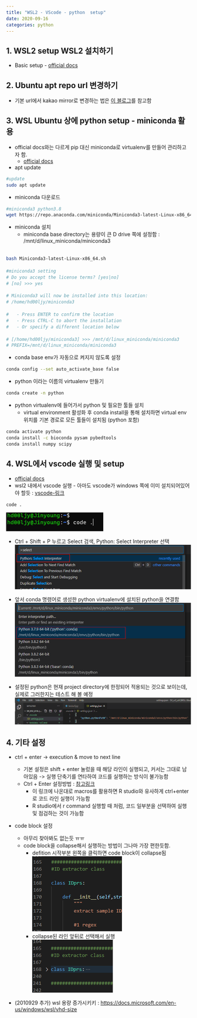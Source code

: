 ```yaml
---
title: "WSL2 - VScode - python  setup"
date: 2020-09-16
categories: python
---
```


## __1. WSL2 setup WSL2 설치하기__

 - Basic setup - [official docs][MS-WSL2]
 


## __2. Ubuntu apt repo url 변경하기__

 - 기본 url에서 kakao mirror로 변경하는 법은 [이 블로그][apt-kakao]를 참고함


## __3. WSL Ubuntu 상에 python setup - miniconda 활용__

- official docs와는 다르게 pip 대신 miniconda로 virtualenv를 만들어 관리하고자 함.
    - [official docs][vscode-wsl2-python]
- apt update

```bash
#update
sudo apt update
```

- miniconda 다운로드

```bash
#miniconda3 python3.8
wget https://repo.anaconda.com/miniconda/Miniconda3-latest-Linux-x86_64.sh
```

 - miniconda 설치
    - miniconda base directory는 용량이 큰 D drive 쪽에 설정함 : /mnt/d/linux_miniconda/miniconda3

```bash

bash Miniconda3-latest-Linux-x86_64.sh

#miniconda3 setting
# Do you accept the license terms? [yes|no]
# [no] >>> yes

# Miniconda3 will now be installed into this location:
# /home/hd00ljy/miniconda3

#   - Press ENTER to confirm the location
#   - Press CTRL-C to abort the installation
#   - Or specify a different location below

# [/home/hd00ljy/miniconda3] >>> /mnt/d/linux_miniconda/miniconda3
# PREFIX=/mnt/d/linux_miniconda/miniconda3
```


- conda base env가 자동으로 켜지지 않도록 설정

```bash
conda config --set auto_activate_base false
```

- python 이라는 이름의 virtualenv 만들기

```bash
conda create -n python
```

- python virtualenv에 들어가서 python 및 필요한 툴들 설치
    - virtual environment 활성화 후 conda install을 통해 설치하면 virtual env 위치를 기본 경로로 모든 툴들이 설치됨 (python 포함)

```bash
conda activate python
conda install -c bioconda pysam pybedtools
conda install numpy scipy
```

## __4. WSL에서 vscode 실행 및 setup__
 - [official docs][vscode-wsl2-python2]
 - wsl2 내에서 vscode 실행 - 아마도 vscode가 windows 쪽에 이미 설치되어있어야 할듯 : [vscode-링크][vscode]

```bash
code .
```
![](images/vscode_on_wslside.png)


 - Ctrl + Shift + P 누르고 Select 검색, Python: Select Interpreter 선택 
![](images/vscode_select_interpreter_01.png)

 - 앞서 conda 명령어로 생성한 python virtualenv에 설치된 python을 연결함
 ![](images/vscode_select_interpreter_02.png.png)

 - 설정된 python은 현재 project directory에 한정되어 적용되는 것으로 보이는데, 실제로 그러한지는 테스트 해 볼 예정
![](images/vscode_select_interpreter_02.png)



## __4. 기타 설정__
  - ctrl + enter -> execution & move to next line
     - 기본 설정은 shift + enter 눌렀을 때 해당 라인이 실행되고, 커서는 그대로 남아있음 -> 실행 단축기를 연타하여 코드를 실행하는 방식이 불가능함
     - Ctrl + Enter 설정방법 : [참고링크][ctrl_enter]
        - 이 링크에 나온대로 macros를 활용하면 R studio와 유사하게 ctrl+enter로 코드 라인 실행이 가능함
        - R studio에서 r command 실행할 때 처럼, 코드 일부분을 선택하여 실행 및 점검하는 것이 가능함

   - code block 설정
      - 아무리 찾아봐도 없는듯 ㅠㅠ
      - code block을 collapse해서 실행하는 방법이 그나마 가장 편한듯함.
        - defition 시작부분 왼쪽을 클릭하면 code block이 collapse됨
        ![](images/code_block_collapse1.png)
        - collapse된 라인 앞뒤로 선택해서 실행
        ![](images/code_block_collapse2.png)

   - (2010929 추가) wsl 용량 증가시키키 : https://docs.microsoft.com/en-us/windows/wsl/vhd-size



[MS-WSL2]:  https://docs.microsoft.com/ko-kr/windows/wsl/install-win10#update-to-wsl-2
[apt-kakao]: https://teddylee777.github.io/linux/ubuntu%EC%97%90%EC%84%9C-apt-get%EC%98%A4%EB%A5%98%EC%8B%9C-mirror%EC%82%AC%EC%9D%B4%ED%8A%B8-%EC%97%85%EB%8D%B0%EC%9D%B4%ED%8A%B8%EB%B0%A9%EB%B2%95
[vscode-wsl2-python]: https://code.visualstudio.com/docs/remote/wsl-tutorial#_python-development
[vscode]: https://code.visualstudio.com/
[vscode-wsl2-python2]: https://code.visualstudio.com/docs/remote/wsl-tutorial#_run-in-wsl
[ctrl_enter]: http://actuarialdatascience.com/shortcut_vscode.html

